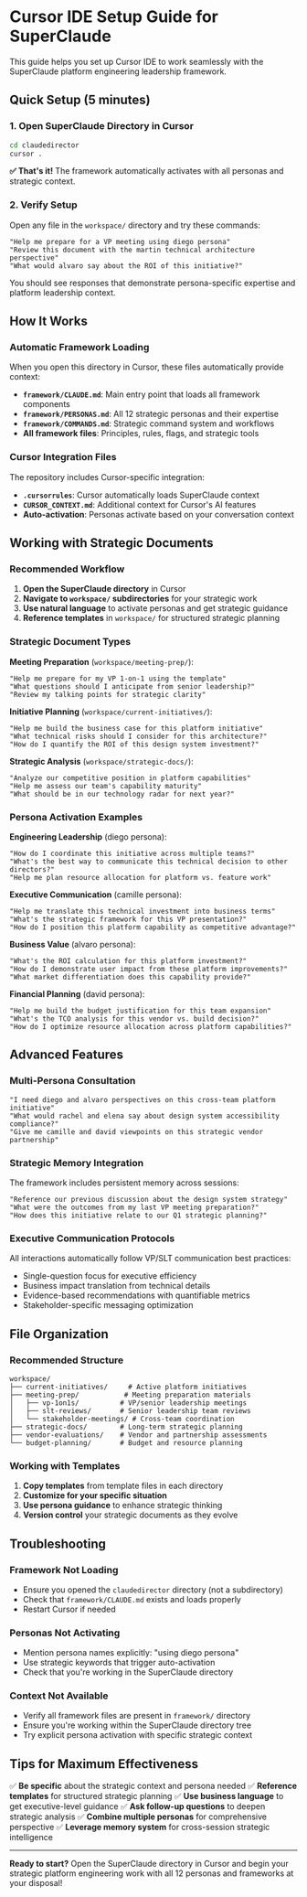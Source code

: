 # Cursor IDE Setup Guide for SuperClaude

This guide helps you set up Cursor IDE to work seamlessly with the SuperClaude platform engineering leadership framework.

## Quick Setup (5 minutes)

### 1. Open SuperClaude Directory in Cursor

```bash
cd claudedirector
cursor .
```

**✅ That's it!** The framework automatically activates with all personas and strategic context.

### 2. Verify Setup

Open any file in the `workspace/` directory and try these commands:

```
"Help me prepare for a VP meeting using diego persona"
"Review this document with the martin technical architecture perspective"
"What would alvaro say about the ROI of this initiative?"
```

You should see responses that demonstrate persona-specific expertise and platform leadership context.

## How It Works

### Automatic Framework Loading

When you open this directory in Cursor, these files automatically provide context:

- **`framework/CLAUDE.md`**: Main entry point that loads all framework components
- **`framework/PERSONAS.md`**: All 12 strategic personas and their expertise
- **`framework/COMMANDS.md`**: Strategic command system and workflows
- **All framework files**: Principles, rules, flags, and strategic tools

### Cursor Integration Files

The repository includes Cursor-specific integration:

- **`.cursorrules`**: Cursor automatically loads SuperClaude context
- **`CURSOR_CONTEXT.md`**: Additional context for Cursor's AI features
- **Auto-activation**: Personas activate based on your conversation context

## Working with Strategic Documents

### Recommended Workflow

1. **Open the SuperClaude directory** in Cursor
2. **Navigate to `workspace/` subdirectories** for your strategic work
3. **Use natural language** to activate personas and get strategic guidance
4. **Reference templates** in `workspace/` for structured strategic planning

### Strategic Document Types

**Meeting Preparation** (`workspace/meeting-prep/`):
```
"Help me prepare for my VP 1-on-1 using the template"
"What questions should I anticipate from senior leadership?"
"Review my talking points for strategic clarity"
```

**Initiative Planning** (`workspace/current-initiatives/`):
```
"Help me build the business case for this platform initiative"
"What technical risks should I consider for this architecture?"
"How do I quantify the ROI of this design system investment?"
```

**Strategic Analysis** (`workspace/strategic-docs/`):
```
"Analyze our competitive position in platform capabilities"
"Help me assess our team's capability maturity"
"What should be in our technology radar for next year?"
```

### Persona Activation Examples

**Engineering Leadership** (diego persona):
```
"How do I coordinate this initiative across multiple teams?"
"What's the best way to communicate this technical decision to other directors?"
"Help me plan resource allocation for platform vs. feature work"
```

**Executive Communication** (camille persona):
```
"Help me translate this technical investment into business terms"
"What's the strategic framework for this VP presentation?"
"How do I position this platform capability as competitive advantage?"
```

**Business Value** (alvaro persona):
```
"What's the ROI calculation for this platform investment?"
"How do I demonstrate user impact from these platform improvements?"
"What market differentiation does this capability provide?"
```

**Financial Planning** (david persona):
```
"Help me build the budget justification for this team expansion"
"What's the TCO analysis for this vendor vs. build decision?"
"How do I optimize resource allocation across platform capabilities?"
```

## Advanced Features

### Multi-Persona Consultation

```
"I need diego and alvaro perspectives on this cross-team platform initiative"
"What would rachel and elena say about design system accessibility compliance?"
"Give me camille and david viewpoints on this strategic vendor partnership"
```

### Strategic Memory Integration

The framework includes persistent memory across sessions:
```
"Reference our previous discussion about the design system strategy"
"What were the outcomes from my last VP meeting preparation?"
"How does this initiative relate to our Q1 strategic planning?"
```

### Executive Communication Protocols

All interactions automatically follow VP/SLT communication best practices:
- Single-question focus for executive efficiency
- Business impact translation from technical details
- Evidence-based recommendations with quantifiable metrics
- Stakeholder-specific messaging optimization

## File Organization

### Recommended Structure

```
workspace/
├── current-initiatives/     # Active platform initiatives
├── meeting-prep/           # Meeting preparation materials
│   ├── vp-1on1s/          # VP/senior leadership meetings
│   ├── slt-reviews/       # Senior leadership team reviews
│   └── stakeholder-meetings/ # Cross-team coordination
├── strategic-docs/        # Long-term strategic planning
├── vendor-evaluations/    # Vendor and partnership assessments
└── budget-planning/       # Budget and resource planning
```

### Working with Templates

1. **Copy templates** from template files in each directory
2. **Customize for your specific situation**
3. **Use persona guidance** to enhance strategic thinking
4. **Version control** your strategic documents as they evolve

## Troubleshooting

### Framework Not Loading
- Ensure you opened the `claudedirector` directory (not a subdirectory)
- Check that `framework/CLAUDE.md` exists and loads properly
- Restart Cursor if needed

### Personas Not Activating
- Mention persona names explicitly: "using diego persona"
- Use strategic keywords that trigger auto-activation
- Check that you're working in the SuperClaude directory

### Context Not Available
- Verify all framework files are present in `framework/` directory
- Ensure you're working within the SuperClaude directory tree
- Try explicit persona activation with specific strategic context

## Tips for Maximum Effectiveness

✅ **Be specific** about the strategic context and persona needed
✅ **Reference templates** for structured strategic planning
✅ **Use business language** to get executive-level guidance
✅ **Ask follow-up questions** to deepen strategic analysis
✅ **Combine multiple personas** for comprehensive perspective
✅ **Leverage memory system** for cross-session strategic intelligence

---

**Ready to start?** Open the SuperClaude directory in Cursor and begin your strategic platform engineering work with all 12 personas and frameworks at your disposal!
